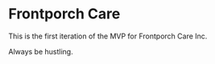 # Frontporch Care

This is the first iteration of the MVP for Frontporch Care Inc.

Always be hustling.